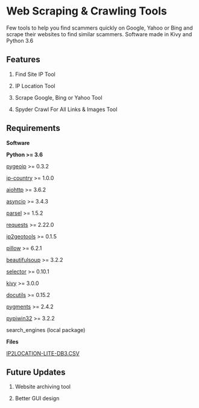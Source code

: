 # Web Scraping & Crawling Tools

Few tools to help you find scammers quickly on Google, Yahoo or Bing and scrape their websites to find similar scammers.
Software made in Kivy and Python 3.6

## Features

1. Find Site IP Tool

2. IP Location Tool

3. Scrape Google, Bing or Yahoo Tool

4. Spyder Crawl For All Links & Images Tool

## Requirements

**Software**

**Python >= 3.6**

[pygeoip](https://pypi.org/project/pygeoip/) >= 0.3.2

[ip-country](https://pypi.org/project/ip-country/) >= 1.0.0

[aiohttp](https://pypi.org/project/aiohttp/) >= 3.6.2

[asyncio](https://pypi.org/project/asyncio/) >= 3.4.3

[parsel](https://pypi.org/project/parsel/) >= 1.5.2

[requests](https://pypi.org/project/requests/) >= 2.22.0

[ip2geotools](https://pypi.org/project/ip2geotools/) >= 0.1.5

[pillow](https://pypi.org/project/Pillow/) >= 6.2.1

[beautifulsoup](https://pypi.org/project/BeautifulSoup/) >= 3.2.2

[selector](https://pypi.org/project/selector/) >= 0.10.1

[kivy](https://pypi.org/project/kivy3/) >= 3.0.0

[docutils](https://pypi.org/project/docutils/) >= 0.15.2

[pygments](https://pypi.org/project/Pygments/) >= 2.4.2

[pypiwin32](https://pypi.org/project/pypiwin32/) >= 3.2.2

search_engines (local package)

**Files**

[IP2LOCATION-LITE-DB3.CSV](https://lite.ip2location.com/database/ip-country-region-city)

## Future Updates

1. Website archiving tool

2. Better GUI design
